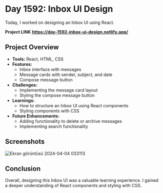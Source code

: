# Day 1592: Inbox UI Design

Today, I worked on designing an Inbox UI using React.

**Project LINK**
**https://day-1592-inbox-ui-design.netlify.app/**
## Project Overview

- **Tools:** React, HTML, CSS
- **Features:** 
  - Inbox interface with messages
  - Message cards with sender, subject, and date
  - Compose message button
- **Challenges:**
  - Implementing the message card layout
  - Styling the compose message button
- **Learnings:**
  - How to structure an Inbox UI using React components
  - Styling components with CSS
- **Future Enhancements:**
  - Adding functionality to delete or archive messages
  - Implementing search functionality

## Screenshots

![Ekran görüntüsü 2024-04-04 033113](https://github.com/alicankocman/Day-1592-Inbox-UI-Design/assets/88544926/33eee710-818a-4e99-9ac8-07b2816ecb28)


## Conclusion

Overall, designing this Inbox UI was a valuable learning experience. I gained a deeper understanding of React components and styling with CSS.

